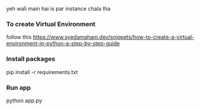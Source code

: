 yeh wali main hai is par instance chala tha

### To create Virtual Environment
follow this https://www.syedamaham.dev/snippets/how-to-create-a-virtual-environment-in-python-a-step-by-step-guide

### Install packages
pip install -r requirements.txt

### Run app
python app.py
